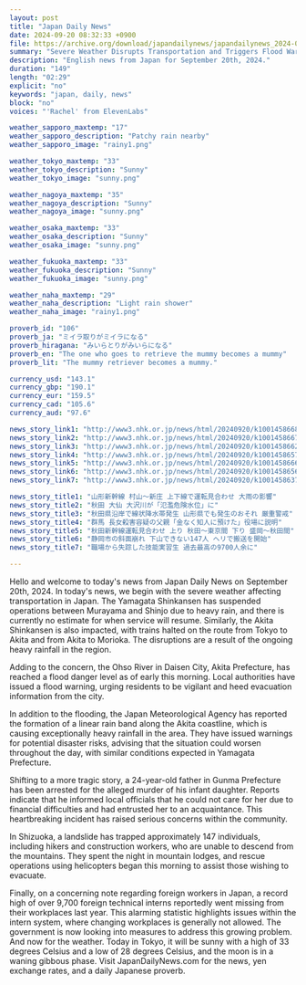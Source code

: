 ```yaml
---
layout: post
title: "Japan Daily News"
date: 2024-09-20 08:32:33 +0900
file: https://archive.org/download/japandailynews/japandailynews_2024-09-20.mp3
summary: "Severe Weather Disrupts Transportation and Triggers Flood Warnings in Akita, & more…"
description: "English news from Japan for September 20th, 2024."
duration: "149"
length: "02:29"
explicit: "no"
keywords: "japan, daily, news"
block: "no"
voices: "'Rachel' from ElevenLabs"

weather_sapporo_maxtemp: "17"
weather_sapporo_description: "Patchy rain nearby"
weather_sapporo_image: "rainy1.png"

weather_tokyo_maxtemp: "33"
weather_tokyo_description: "Sunny"
weather_tokyo_image: "sunny.png"

weather_nagoya_maxtemp: "35"
weather_nagoya_description: "Sunny"
weather_nagoya_image: "sunny.png"

weather_osaka_maxtemp: "33"
weather_osaka_description: "Sunny"
weather_osaka_image: "sunny.png"

weather_fukuoka_maxtemp: "33"
weather_fukuoka_description: "Sunny"
weather_fukuoka_image: "sunny.png"

weather_naha_maxtemp: "29"
weather_naha_description: "Light rain shower"
weather_naha_image: "rainy1.png"

proverb_id: "106"
proverb_ja: "ミイラ取りがミイラになる"
proverb_hiragana: "みいらとりがみいらになる"
proverb_en: "The one who goes to retrieve the mummy becomes a mummy"
proverb_lit: "The mummy retriever becomes a mummy."

currency_usd: "143.1"
currency_gbp: "190.1"
currency_eur: "159.5"
currency_cad: "105.6"
currency_aud: "97.6"

news_story_link1: "http://www3.nhk.or.jp/news/html/20240920/k10014586681000.html"
news_story_link2: "http://www3.nhk.or.jp/news/html/20240920/k10014586671000.html"
news_story_link3: "http://www3.nhk.or.jp/news/html/20240920/k10014586621000.html"
news_story_link4: "http://www3.nhk.or.jp/news/html/20240920/k10014586571000.html"
news_story_link5: "http://www3.nhk.or.jp/news/html/20240920/k10014586661000.html"
news_story_link6: "http://www3.nhk.or.jp/news/html/20240920/k10014586561000.html"
news_story_link7: "http://www3.nhk.or.jp/news/html/20240920/k10014586371000.html"

news_story_title1: "山形新幹線 村山～新庄 上下線で運転見合わせ 大雨の影響"
news_story_title2: "秋田 大仙 大沢川が「氾濫危険水位」に"
news_story_title3: "秋田県沿岸で線状降水帯発生 山形県でも発生のおそれ 厳重警戒"
news_story_title4: "群馬 長女殺害容疑の父親「金なく知人に預けた」役場に説明"
news_story_title5: "秋田新幹線運転見合わせ 上り 秋田～東京間 下り 盛岡～秋田間"
news_story_title6: "静岡市の斜面崩れ 下山できない147人 ヘリで搬送を開始"
news_story_title7: "職場から失踪した技能実習生 過去最高の9700人余に"

---
```


Hello and welcome to today's news from Japan Daily News on September 20th, 2024. In today's news, we begin with the severe weather affecting transportation in Japan. The Yamagata Shinkansen has suspended operations between Murayama and Shinjo due to heavy rain, and there is currently no estimate for when service will resume. Similarly, the Akita Shinkansen is also impacted, with trains halted on the route from Tokyo to Akita and from Akita to Morioka. The disruptions are a result of the ongoing heavy rainfall in the region.

Adding to the concern, the Ohso River in Daisen City, Akita Prefecture, has reached a flood danger level as of early this morning. Local authorities have issued a flood warning, urging residents to be vigilant and heed evacuation information from the city.

In addition to the flooding, the Japan Meteorological Agency has reported the formation of a linear rain band along the Akita coastline, which is causing exceptionally heavy rainfall in the area. They have issued warnings for potential disaster risks, advising that the situation could worsen throughout the day, with similar conditions expected in Yamagata Prefecture.

Shifting to a more tragic story, a 24-year-old father in Gunma Prefecture has been arrested for the alleged murder of his infant daughter. Reports indicate that he informed local officials that he could not care for her due to financial difficulties and had entrusted her to an acquaintance. This heartbreaking incident has raised serious concerns within the community.

In Shizuoka, a landslide has trapped approximately 147 individuals, including hikers and construction workers, who are unable to descend from the mountains. They spent the night in mountain lodges, and rescue operations using helicopters began this morning to assist those wishing to evacuate.

Finally, on a concerning note regarding foreign workers in Japan, a record high of over 9,700 foreign technical interns reportedly went missing from their workplaces last year. This alarming statistic highlights issues within the intern system, where changing workplaces is generally not allowed. The government is now looking into measures to address this growing problem. And now for the weather. Today in Tokyo, it will be sunny with a high of 33 degrees Celsius and a low of 28 degrees Celsius, and the moon is in a waning gibbous phase.  Visit JapanDailyNews.com for the news, yen exchange rates, and a daily Japanese proverb.
